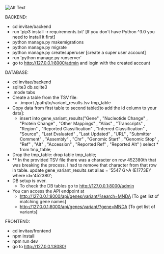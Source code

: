 
![Alt Text](https://media.giphy.com/media/3o752k7C9wPhNUsjmw/giphy.gif)


BACKEND:
- cd invitae/backend
- run 'pip3 install -r requirements.txt' [If you don't have Python ^3.0 you need to install it first]
- python manage.py makemigrations
- python manage.py migrate
- python manage.py createsuperuser [create a super user account]
- run 'python manage.py runserver'
- go to http://127.0.0.1:8000/admin and login with the created account

DATABASE:
- cd invitae/backend
- sqlite3 db.sqlite3
- .mode tabs
- Create a table from the TSV file:
   - .import /path/to/variant_results.tsv tmp_table 
- Copy data from first table to second table:[to add the id column to your data]:
    - insert into gene_variant_results("Gene" , "Nucleotide Change" , "Protein Change" , "Other Mappings" , "Alias" , "Transcripts" , "Region" , "Reported Classification" , "Inferred Classification" , "Source" , "Last Evaluated" , "Last Updated" , "URL" , "Submitter Comment" , "Assembly" , "Chr" , "Genomic Start" , "Genomic Stop" , "Ref" , "Alt" , "Accession" , "Reported Ref" , "Reported Alt"  ) select * from tmp_table;
- Drop the tmp_table:
    drop table tmp_table;
- ** In the provided TSV file there was a character on row 452380th that was breaking the process. I had to remove that character from that row in table.
    update gene_variant_results set alias = '5547 G>A (E1773E)' where id='452380';
- DB setup is over.
   - To check the DB tables go to http://127.0.0.1:8000/admin
- You can access the API endpoint at
    - http://127.0.0.1:8000/api/genes/variant/?search=MNDA   [To get list of matching gene names]
    - http://127.0.0.1:8000/api/genes/variant/?gene=MNDA     [To get list of variants]


FRONTEND:
- cd invitae/frontend
- npm install
- npm run dev
- go to http://127.0.0.1:8080/